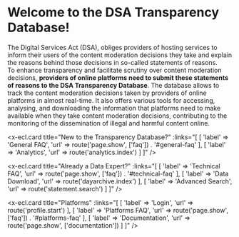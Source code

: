 # Welcome to the DSA Transparency Database!

The Digital Services Act (DSA), obliges providers of hosting services to inform their users of the content 
moderation decisions they take and explain the reasons behind those decisions in so-called statements of reasons.  
To enhance transparency and facilitate scrutiny over content moderation decisions, **providers of online platforms 
need to submit these statements of reasons to the DSA Transparency Database**. The database allows to track the 
content moderation decisions taken by providers of online platforms in almost real-time. It also offers various 
tools for accessing, analysing, and downloading the information that platforms need to make available when they 
take content moderation decisions, contributing to the monitoring of the dissemination of illegal and harmful 
content online.





<div class="ecl-row">
<div class="ecl-col-l-4">

<x-ecl.card title="New to the Transparency Database?" 
    :links="[
        [
            'label' => 'General FAQ',
            'url' => route('page.show', ['faq']) . '#general-faq'
        ],
        [
            'label' => 'Analytics',
            'url' => route('analytics.index')
        ]
    ]"
/>

</div>
<div class="ecl-col-l-4">

<x-ecl.card title="Already a Data Expert?"
    :links="[
    [
    'label' => 'Technical FAQ',
    'url' => route('page.show', ['faq']) . '#technical-faq'
    ],
    [
    'label' => 'Data Download',
    'url' => route('dayarchive.index')
    ],
    [
    'label' => 'Advanced Search',
    'url' => route('statement.search')
    ]
    ]"
/>

</div>
<div class="ecl-col-l-4">

<x-ecl.card title="Platforms"
    :links="[
    [
    'label' => 'Login',
    'url' => route('profile.start')
    ],
    [
    'label' => 'Platforms FAQ',
    'url' => route('page.show', ['faq']) . '#platforms-faq'
    ],
    [
    'label' => 'Documentation',
    'url' => route('page.show', ['documentation'])
    ]
    ]"
/>

</div>
</div>

    